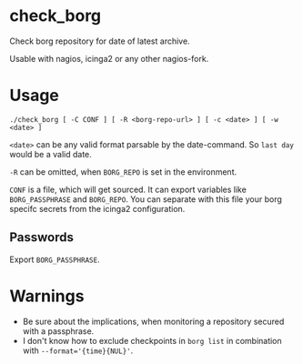 # check_borg

Check borg repository for date of latest archive.

Usable with nagios, icinga2 or any other nagios-fork.

# Usage

    ./check_borg [ -C CONF ] [ -R <borg-repo-url> ] [ -c <date> ] [ -w <date> ]

`<date>` can be any valid format parsable by the date-command. So `last day` would be a valid date.

`-R` can be omitted, when `BORG_REPO` is set in the environment.

`CONF` is a file, which will get sourced. It can export variables like `BORG_PASSPHRASE` and `BORG_REPO`. You can separate with this file your borg specifc secrets from the icinga2 configuration.

## Passwords

Export `BORG_PASSPHRASE`.

# Warnings

- Be sure about the implications, when monitoring a repository secured with a passphrase.
- I don't know how to exclude checkpoints in `borg list` in combination with `--format='{time}{NUL}'`.
